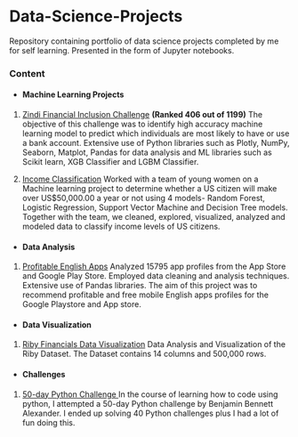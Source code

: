 # Data-Science-Projects
Repository containing portfolio of data science projects completed by me for self learning. Presented in the form of Jupyter notebooks. 

### Content
* #### Machine Learning Projects

1. [Zindi Financial Inclusion Challenge](https://github.com/TosinGeorge/Data-Science-Projects/blob/main/ML%20Projects/Financial_Inclusion_Challenge_Zindi.ipynb) **(Ranked 406 out of 1199)**
The objective of this challenge was to identify high accuracy machine learning model to predict which individuals are most likely to have or use a bank account. Extensive use of Python libraries such as Plotly, NumPy, Seaborn, Matplot, Pandas for data analysis and ML libraries such as Scikit learn, XGB Classifier and LGBM Classifier.

2. [Income Classification](https://github.com/TosinGeorge/Data-Science-Projects/blob/main/Income_Classification_Project.ipynb) Worked with a team of young women on a Machine learning project to determine whether a US citizen will make over US$50,000.00 a year or not using 4 models- Random Forest, Logistic Regression, Support Vector Machine and Decision Tree models. Together with the team, we cleaned, explored, visualized, analyzed and modeled data to classify income levels of US citizens.


* #### Data Analysis

1. [Profitable English Apps](https://github.com/TosinGeorge/Data-Science-Projects/blob/main/Profitable_Mobile_English_Apps.ipynb) Analyzed 15795 app profiles from the App Store and Google Play Store. Employed data cleaning and analysis techniques. Extensive use of Pandas libraries. The aim of this project was to recommend profitable and free mobile English apps profiles for the Google Playstore and App store. 

* #### Data Visualization
1. [Riby Financials Data Visualization](https://github.com/TosinGeorge/Data-Science-Projects/blob/main/Riby%20Financials.pdf) Data Analysis and Visualization of the Riby Dataset. The Dataset contains 14 columns and 500,000 rows.

* #### Challenges

1. [50-day Python Challenge 
](https://github.com/TosinGeorge/Data-Science-Projects/blob/main/Challenges/50_day_Python_Challenge.ipynb) In the course of learning how to code using python, I attempted a 		50-day Python challenge by Benjamin Bennett Alexander. I ended up solving 40 Python challenges plus I had a lot of fun doing this.
